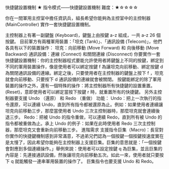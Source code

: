 快捷鍵設置機制 ★
指令模式——快捷鍵設置機制
難度：★☆☆☆☆

你在一間軍用主控室中擔任資訊兵，組長希望你能夠為主控室中的主控制器 (MainController) 實作一套快捷鍵設置機制。

主控制器上有著一副鍵盤 (Keyboard)，鍵盤上由按鍵 a-z 組成，一共 a-z 26 個按鍵。
目前軍方有兩種軍用裝置：「坦克 (Tank)」、「通訊設備 (Telecom)」，他們各具有以下的裝置操作：
坦克：向前移動 (Move Forward) 和 向後移動 (Move Backward)
通訊設備：連線 (Connect) 和關閉連線 (Disconnect)
你要實作一套快捷鍵設置機制：你的主控制器程式要能允許使用者將鍵盤上不同的按鍵，綁定到不同的軍用裝置操作，像是使用者可以綁定按鍵 f 為讓坦克向前移動、綁定按鍵 d 為關閉通訊設備的連線。綁定之後，只要使用者在主控制器的鍵盤上按下 f ，坦克就會向前移動、只要按下 d 通訊設備的連線就會被關閉。
按鍵能綁定的除了軍用裝置的操作之外，還有一個特殊的操作：將主控制器所有快捷鍵的設置重置。(Reset)，意即使用者可以綁定當按下按鍵 r 時，就重置所有的快捷鍵。
另外主控制器要支援 Undo （還原） 和 Redo （重做） 功能：
Undo：把上一次執行的指令還原，可以連續 Undo，直到所有指令都被還原為止。例如：如果使用者連續讓坦克向前移動三步，那麼當使用者 Undo 三次主控制器時，那麼坦克就會連續後退三步。
Redo：把被 Undo 的指令重做，可以連續 Redo，直到所有被 Undo 的指令都被重做為止。承上 Undo 的例子：如果在此時使用者 Redo 三次主控制器，那麼坦克又會重新向前移動三步。
進階需求
支援指令巨集（Macro)：長官對你實作的快捷鍵機制感到非常滿意，不過弟兄們認為一個按鍵一個按鍵按速度實在是太慢了，因此希望你能夠在主控制器上支援巨集。巨集的意思就是：「一個按鍵會對應到多個連續操作。」舉例來說：使用者可以設定按鍵 q 為巨集，並且巨集的內容是：先連接通訊設備，然後讓坦克向前移動五次。如此一來，使用者就只要按下 q 就能觸發一連串軍用裝置的操作了。
巨集指令也要支援 Undo 和 Redo。